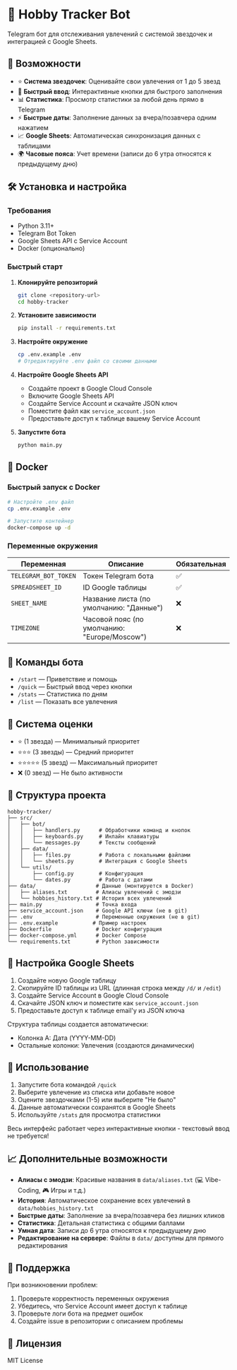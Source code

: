 # 🎯 Hobby Tracker Bot

Telegram бот для отслеживания увлечений с системой звездочек и интеграцией с Google Sheets.

## 🌟 Возможности

- ⭐ **Система звездочек**: Оценивайте свои увлечения от 1 до 5 звезд
- 🚀 **Быстрый ввод**: Интерактивные кнопки для быстрого заполнения
- 📊 **Статистика**: Просмотр статистики за любой день прямо в Telegram
- ⚡ **Быстрые даты**: Заполнение данных за вчера/позавчера одним нажатием
- 📈 **Google Sheets**: Автоматическая синхронизация данных с таблицами
- 🌍 **Часовые пояса**: Учет времени (записи до 6 утра относятся к предыдущему дню)

## 🛠 Установка и настройка

### Требования

- Python 3.11+
- Telegram Bot Token
- Google Sheets API с Service Account
- Docker (опционально)

### Быстрый старт

1. **Клонируйте репозиторий**
   ```bash
   git clone <repository-url>
   cd hobby-tracker
   ```

2. **Установите зависимости**
   ```bash
   pip install -r requirements.txt
   ```

3. **Настройте окружение**
   ```bash
   cp .env.example .env
   # Отредактируйте .env файл со своими данными
   ```

4. **Настройте Google Sheets API**
   - Создайте проект в Google Cloud Console
   - Включите Google Sheets API
   - Создайте Service Account и скачайте JSON ключ
   - Поместите файл как `service_account.json`
   - Предоставьте доступ к таблице вашему Service Account

5. **Запустите бота**
   ```bash
   python main.py
   ```

## 🐳 Docker

### Быстрый запуск с Docker

```bash
# Настройте .env файл
cp .env.example .env

# Запустите контейнер
docker-compose up -d
```

### Переменные окружения

| Переменная | Описание | Обязательная |
|------------|----------|--------------|
| `TELEGRAM_BOT_TOKEN` | Токен Telegram бота | ✅ |
| `SPREADSHEET_ID` | ID Google таблицы | ✅ |
| `SHEET_NAME` | Название листа (по умолчанию: "Данные") | ❌ |
| `TIMEZONE` | Часовой пояс (по умолчанию: "Europe/Moscow") | ❌ |

## 📱 Команды бота

- `/start` — Приветствие и помощь
- `/quick` — Быстрый ввод через кнопки
- `/stats` — Статистика по дням
- `/list` — Показать все увлечения

## 🎨 Система оценки

- ⭐ (1 звезда) — Минимальный приоритет
- ⭐⭐⭐ (3 звезды) — Средний приоритет  
- ⭐⭐⭐⭐⭐ (5 звезд) — Максимальный приоритет
- ❌ (0 звезд) — Не было активности

## 📂 Структура проекта

```
hobby-tracker/
├── src/
│   ├── bot/
│   │   ├── handlers.py      # Обработчики команд и кнопок
│   │   ├── keyboards.py     # Инлайн клавиатуры
│   │   └── messages.py      # Тексты сообщений
│   ├── data/
│   │   ├── files.py         # Работа с локальными файлами
│   │   └── sheets.py        # Интеграция с Google Sheets
│   └── utils/
│       ├── config.py        # Конфигурация
│       └── dates.py         # Работа с датами
├── data/                   # Данные (монтируется в Docker)
│   ├── aliases.txt         # Алиасы увлечений с эмодзи
│   └── hobbies_history.txt # История всех увлечений
├── main.py                 # Точка входа
├── service_account.json    # Google API ключи (не в git)
├── .env                    # Переменные окружения (не в git)
├── .env.example           # Пример настроек
├── Dockerfile              # Docker конфигурация
├── docker-compose.yml      # Docker Compose
└── requirements.txt        # Python зависимости
```

## 🔧 Настройка Google Sheets

1. Создайте новую Google таблицу
2. Скопируйте ID таблицы из URL (длинная строка между `/d/` и `/edit`)
3. Создайте Service Account в Google Cloud Console
4. Скачайте JSON ключ и поместите как `service_account.json`
5. Предоставьте доступ к таблице email'у из JSON ключа

Структура таблицы создается автоматически:
- Колонка A: Дата (YYYY-MM-DD)
- Остальные колонки: Увлечения (создаются динамически)

## 🚀 Использование

1. Запустите бота командой `/quick`
2. Выберите увлечение из списка или добавьте новое
3. Оцените звездочками (1-5) или выберите "Не было" 
4. Данные автоматически сохранятся в Google Sheets
5. Используйте `/stats` для просмотра статистики

Весь интерфейс работает через интерактивные кнопки - текстовый ввод не требуется!

## 📈 Дополнительные возможности

- **Алиасы с эмодзи**: Красивые названия в `data/aliases.txt` (💻 Vibe-Coding, 🎮 Игры и т.д.)
- **История**: Автоматическое сохранение всех увлечений в `data/hobbies_history.txt`
- **Быстрые даты**: Заполнение за вчера/позавчера без лишних кликов
- **Статистика**: Детальная статистика с общими баллами
- **Умная дата**: Записи до 6 утра относятся к предыдущему дню
- **Редактирование на сервере**: Файлы в `data/` доступны для прямого редактирования

## 🤝 Поддержка

При возникновении проблем:

1. Проверьте корректность переменных окружения
2. Убедитесь, что Service Account имеет доступ к таблице
3. Проверьте логи бота на предмет ошибок
4. Создайте issue в репозитории с описанием проблемы

## 📄 Лицензия

MIT License